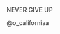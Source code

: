 NEVER GIVE UP

@o_californiaa
<!---
G182500/G182500 is a ✨ special ✨ repository because its `README.md` (this file) appears on your GitHub profile.
You can click the Preview link to take a look at your changes.
--->
